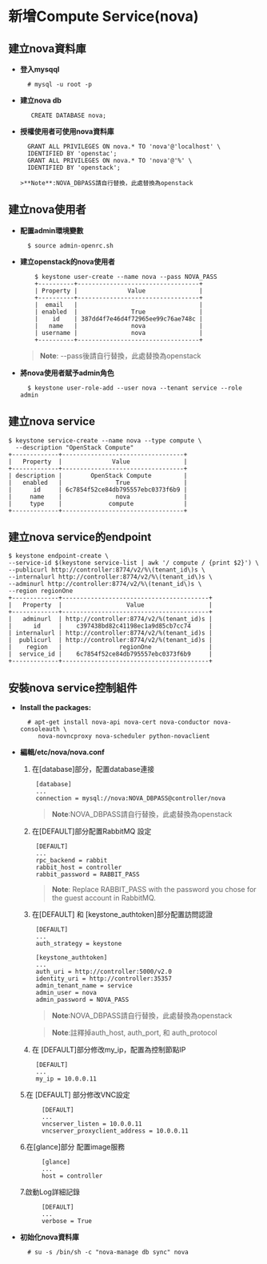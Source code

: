 # 新增Compute Service(nova)

## 建立nova資料庫

- **登入mysqql**

        # mysql -u root -p
        
- **建立nova db**

         CREATE DATABASE nova;
         
- **授權使用者可使用nova資料庫**

        GRANT ALL PRIVILEGES ON nova.* TO 'nova'@'localhost' \
        IDENTIFIED BY 'openstac';
        GRANT ALL PRIVILEGES ON nova.* TO 'nova'@'%' \
        IDENTIFIED BY 'openstack';
        
      >**Note**:NOVA_DBPASS請自行替換，此處替換為openstack
      
## 建立nova使用者

- **配置admin環境變數**

        $ source admin-openrc.sh
        
- **建立openstack的nova使用者**
        
          $ keystone user-create --name nova --pass NOVA_PASS
          +----------+----------------------------------+
          | Property |              Value               |
          +----------+----------------------------------+
          |  email   |                                  |
          | enabled  |               True               |
          |    id    | 387dd4f7e46d4f72965ee99c76ae748c |
          |   name   |               nova               |
          | username |               nova               |
          +----------+----------------------------------+

    >**Note**: --pass後請自行替換，此處替換為openstack
    
- **將nova使用者賦予admin角色**

        $ keystone user-role-add --user nova --tenant service --role admin
        
## 建立nova service

    $ keystone service-create --name nova --type compute \
      --description "OpenStack Compute"
    +-------------+----------------------------------+
    |   Property  |              Value               |
    +-------------+----------------------------------+
    | description |        OpenStack Compute         |
    |   enabled   |               True               |
    |      id     | 6c7854f52ce84db795557ebc0373f6b9 |
    |     name    |               nova               |
    |     type    |             compute              |
    +-------------+----------------------------------+
   
## 建立nova service的endpoint

    $ keystone endpoint-create \
    --service-id $(keystone service-list | awk '/ compute / {print $2}') \
    --publicurl http://controller:8774/v2/%\(tenant_id\)s \
    --internalurl http://controller:8774/v2/%\(tenant_id\)s \
    --adminurl http://controller:8774/v2/%\(tenant_id\)s \
    --region regionOne
    +-------------+-----------------------------------------+
    |   Property  |                  Value                  |
    +-------------+-----------------------------------------+
    |   adminurl  | http://controller:8774/v2/%(tenant_id)s |
    |      id     |    c397438bd82c41198ec1a9d85cb7cc74     |
    | internalurl | http://controller:8774/v2/%(tenant_id)s |
    |  publicurl  | http://controller:8774/v2/%(tenant_id)s |
    |    region   |                regionOne                |
    |  service_id |    6c7854f52ce84db795557ebc0373f6b9     |
    +-------------+-----------------------------------------+
    
## 安裝nova service控制組件

- **Install the packages:**

        # apt-get install nova-api nova-cert nova-conductor nova-consoleauth \
           nova-novncproxy nova-scheduler python-novaclient
           
- **編輯/etc/nova/nova.conf**

    1. 在[database]部分，配置database連接
        
            [database]
            ...
            connection = mysql://nova:NOVA_DBPASS@controller/nova
        
        >**Note**:NOVA_DBPASS請自行替換，此處替換為openstack
        
    2. 在[DEFAULT]部分配置RabbitMQ 設定
    
            [DEFAULT]
            ...
            rpc_backend = rabbit
            rabbit_host = controller
            rabbit_password = RABBIT_PASS
            
         >**Note**: Replace RABBIT_PASS with the password you chose for the guest account in RabbitMQ.
         
    3. 在[DEFAULT] 和 [keystone_authtoken]部分配置訪問認證
    
            [DEFAULT]
            ...
            auth_strategy = keystone
 
            [keystone_authtoken]
            ...
            auth_uri = http://controller:5000/v2.0
            identity_uri = http://controller:35357
            admin_tenant_name = service
            admin_user = nova
            admin_password = NOVA_PASS
            
        >**Note**:NOVA_DBPASS請自行替換，此處替換為openstack
        
        >**Note**:註釋掉auth_host, auth_port, 和 auth_protocol
        
    4. 在 [DEFAULT]部分修改my_ip，配置為控制節點IP
    
            [DEFAULT]
            ...
            my_ip = 10.0.0.11
            
    5.在 [DEFAULT] 部分修改VNC設定
    
            [DEFAULT]
            ...
            vncserver_listen = 10.0.0.11
            vncserver_proxyclient_address = 10.0.0.11
            
    6.在[glance]部分 配置image服務
    
            [glance]
            ...
            host = controller
            
    7.啟動Log詳細記錄
    
            [DEFAULT]
            ...
            verbose = True
            
- **初始化nova資料庫**

        # su -s /bin/sh -c "nova-manage db sync" nova
